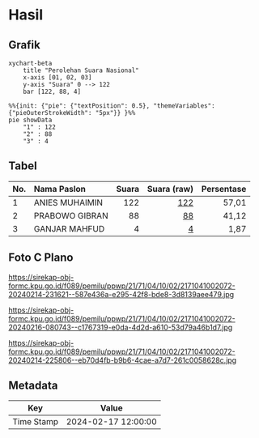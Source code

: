 # Hasil

## Grafik

```mermaid
xychart-beta
    title "Perolehan Suara Nasional"
    x-axis [01, 02, 03]
    y-axis "Suara" 0 --> 122
    bar [122, 88, 4]
```

```mermaid
%%{init: {"pie": {"textPosition": 0.5}, "themeVariables": {"pieOuterStrokeWidth": "5px"}} }%%
pie showData
    "1" : 122
    "2" : 88
    "3" : 4
```

## Tabel

| No. | Nama Paslon    | Suara | Suara (raw) | Persentase |
|:--- |:-------------- | -----:| -----------:| ----------:|
| 1   | ANIES MUHAIMIN | 122   | [122][p-1]  | 57,01      |
| 2   | PRABOWO GIBRAN | 88    | [88][p-2]   | 41,12      |
| 3   | GANJAR MAHFUD  | 4     | [4][p-3]    | 1,87       |


[p-1]: https://github.com/gigit-pemilu/pemilu-2024/blob/main/pilpres/hitung-suara/sub/21-kepulauan-riau/sub/71-kota-batam/sub/04-nongsa/sub/1002-batu-besar/sub/072-tps/sub/paslon-1.txt
[p-2]: https://github.com/gigit-pemilu/pemilu-2024/blob/main/pilpres/hitung-suara/sub/21-kepulauan-riau/sub/71-kota-batam/sub/04-nongsa/sub/1002-batu-besar/sub/072-tps/sub/paslon-2.txt
[p-3]: https://github.com/gigit-pemilu/pemilu-2024/blob/main/pilpres/hitung-suara/sub/21-kepulauan-riau/sub/71-kota-batam/sub/04-nongsa/sub/1002-batu-besar/sub/072-tps/sub/paslon-3.txt

## Foto C Plano

https://sirekap-obj-formc.kpu.go.id/f089/pemilu/ppwp/21/71/04/10/02/2171041002072-20240214-231621--587e436a-e295-42f8-bde8-3d8139aee479.jpg

https://sirekap-obj-formc.kpu.go.id/f089/pemilu/ppwp/21/71/04/10/02/2171041002072-20240216-080743--c1767319-e0da-4d2d-a610-53d79a46b1d7.jpg

https://sirekap-obj-formc.kpu.go.id/f089/pemilu/ppwp/21/71/04/10/02/2171041002072-20240214-225806--eb70d4fb-b9b6-4cae-a7d7-261c0058628c.jpg


## Metadata

| Key        | Value               |
| ---------- | ------------------- |
| Time Stamp | 2024-02-17 12:00:00 |



